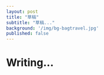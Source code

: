 ```yaml
---
layout: post
title: "草稿"
subtitle: "草稿..."
background: '/img/bg-bagtravel.jpg'
published: false
---
```


# Writing...